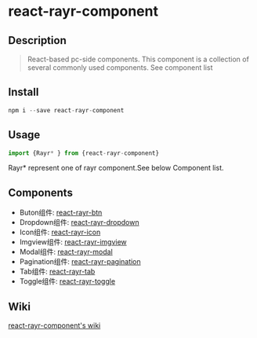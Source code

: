 # react-rayr-component

## Description

> React-based pc-side components. This component is a collection of several commonly used components. See component list

## Install

```javascript
npm i --save react-rayr-component
```

## Usage

```javascript
import {Rayr* } from {react-rayr-component}
```

Rayr* represent one of rayr component.See below Component list.

## Components

- Buton组件: [react-rayr-btn](https://github.com/rayrcoder/react-rayr-btn)
- Dropdown组件: [react-rayr-dropdown](https://github.com/rayrcoder/react-rayr-dropdown)
- Icon组件: [react-rayr-icon](https://github.com/rayrcoder/react-rayr-icon)
- Imgview组件: [react-rayr-imgview](https://github.com/rayrcoder/react-rayr-imgview)
- Modal组件: [react-rayr-modal](https://github.com/rayrcoder/react-rayr-modal)
- Pagination组件: [react-rayr-pagination](https://github.com/rayrcoder/react-rayr-pagination)
- Tab组件: [react-rayr-tab](https://github.com/rayrcoder/react-rayr-tab)
- Toggle组件: [react-rayr-toggle](https://github.com/rayrcoder/react-rayr-toggle)

## Wiki

[react-rayr-component's wiki](https://github.com/rayrcoder/react-rayr-component/wiki)